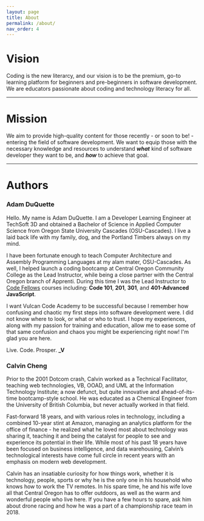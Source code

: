 ```yaml
---
layout: page
title: About
permalink: /about/
nav_order: 4
---
```


# Vision
Coding is the new literarcy, and our vision is to be the premium, go-to learning platform for beginners and pre-beginners in software development. We are educators passionate about coding and technology literacy for all.  

---
# Mission
We aim to provide high-quality content for those recently - or soon to be! - entering the field of software development. We want to equip those with the necessary knowledge and resources to understand **_what_** kind of software developer they want to be, and **_how_** to achieve that goal.

---
# Authors

### Adam DuQuette
Hello. My name is Adam DuQuette. I am a Developer Learning Engineer at TechSoft 3D and obtained a Bachelor of Science in Applied Computer Science from Oregon State University Cascades (OSU-Cascades). I live a laid back life with my family, dog, and the Portland Timbers always on my mind. 

I have been fortunate enough to teach Computer Architecture and Assembly Programming Languages at my alam mater, OSU-Cascades. As well, I helped launch a coding bootcamp at Central Oregon Community College as the Lead Instructor, while being a close partner with the Central Oregon branch of Apprenti. During this time I was the Lead Instructor to [Code Fellows][cf-curriculum] courses including: **Code 101**, **201**, **301**, and **401-Advanced JavaScript**.

I want Vulcan Code Academy to be successful because I remember how confusing and chaotic my first steps into software development were. I did not know where to look, or what or who to trust. I hope my experiences, along with my passion for training and education, allow me to ease some of that same confusion and chaos you might be experiencing right now! I'm glad you are here.

Live. Code. Prosper. **_V**

[cf-curriculum]: https://www.codefellows.org/learn-to-code/

### Calvin Cheng

Prior to the 2001 Dotcom crash, Calvin worked as a Technical Facilitator, teaching web technologies, VB, OOAD, and UML at the Information Technology Institute; a now defunct, but quite innovative and ahead-of-its-time bootcamp-style school. He was educated as a Chemical Engineer from the University of British Columbia, but never actually worked in that field. 

Fast-forward 18 years, and with various roles in technology, including a combined 10-year stint at Amazon, managing an analytics platform for the office of finance - he realized what he loved most about technology was sharing it, teaching it and being the catalyst for people to see and experience its potential in their life. While most of his past 18 years have been focused on business intelligence, and data warehousing, Calvin’s technological interests have come full circle in recent years with an emphasis on modern web development. 

Calvin has an insatiable curiosity for how things work, whether it is technology, people, sports or why he is the only one in his household who knows how to work the TV remotes. In his spare time, he and his wife love all that Central Oregon has to offer outdoors, as well as the warm and wonderful people who live here. If you have a few hours to spare, ask him about drone racing and how he was a part of a championship race team in 2018.
